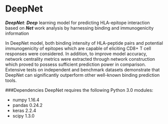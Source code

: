 # DeepNet
***DeepNet***: ***Deep*** learning model for predicting HLA-epitope interaction based on ***Net*** work analysis by harnessing binding and immunogenicity information

In DeepNet model, both binding intensity of HLA-peptide pairs and potential immunogenicity of epitopes which are capable of eliciting CD8+ T cell responses were considered. In addition, to improve model accuracy, network centrality metrics were extracted through network construction which proved to possess sufficient prediction power in comparison. Extensive tests on independent and benchmark datasets demonstrate that DeepNet can significantly outperform other well-known binding prediction tools. 

###Dependencies
DeepNet requires the following Python 3.0 modules:
- numpy 1.16.4
- pandas 0.24.2
- keras 2.2.4
- scipy 1.3.0
